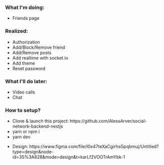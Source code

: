 <h3>What I'm doing:</h3>
<ul>
  <li>Friends page</li>
</ul>

<h3>Realized:</h3>
<ul>
  <li>Authorization</li>
  <li>Add/Block/Remove friend</li>
  <li>Add/Remove posts</li>
  <li>Add realtime with socket.io</li>
  <li>Add theme</li>
  <li>Reset password</li>
</ul>

<h3>What I'll do later:</h3>
<ul>
  <li>Video calls</li>
  <li>Chat</li>
</ul>

<h3>How to setup?</h3>
<ul>
  <li>Clone & launch this project: https://github.com/AlessArver/social-network-backend-nestjs</li>
  <li>yarn or npm i</li>
  <li>yarn dev</li>
</ul>

<ul>
  <li>Design: https://www.figma.com/file/I0x47teXaCgirhsGpqbmuj/Untitled?type=design&node-id=35%3A828&mode=design&t=karLf2VOOTrAmYbk-1</li>
</ul>
